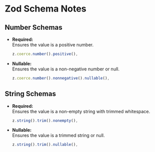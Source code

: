 # Zod Schema Notes

## Number Schemas

- **Required:**  
  Ensures the value is a positive number.

  ```typescript
  z.coerce.number().positive(),
  ```

- **Nullable:**  
  Ensures the value is a non-negative number or null.
  ```typescript
  z.coerce.number().nonnegative().nullable(),
  ```

## String Schemas

- **Required:**  
  Ensures the value is a non-empty string with trimmed whitespace.

  ```typescript
  z.string().trim().nonempty(),
  ```

- **Nullable:**  
  Ensures the value is a trimmed string or null.
  ```typescript
  z.string().trim().nullable(),
  ```
